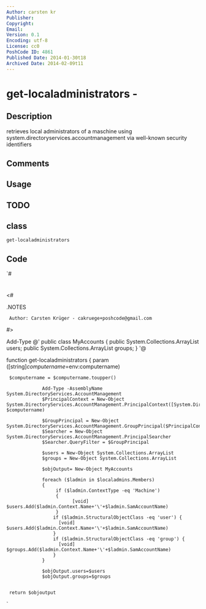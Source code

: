 ```yaml
---
Author: carsten kr
Publisher: 
Copyright: 
Email: 
Version: 0.1
Encoding: utf-8
License: cc0
PoshCode ID: 4861
Published Date: 2014-01-30t18
Archived Date: 2014-02-09t11
---
```


# get-localadministrators - 

## Description

retrieves local administrators of a maschine using system.directoryservices.accountmanagement via well-known security identifiers

## Comments



## Usage



## TODO



## class

`get-localadministrators`

## Code

`#
 #
 <#
 
 .NOTES
 
     Author: Carsten Krüger - cakruege+poshcode@gmail.com
 
 #>
 
 Add-Type @'
 public class MyAccounts
 {
     public System.Collections.ArrayList users; 
     public System.Collections.ArrayList groups;
 }
 '@   
 
 function get-localadministrators {
     param ([string]$computername=$env:computername)
 
     $computername = $computername.toupper()
     
                 Add-Type -AssemblyName System.DirectoryServices.AccountManagement
                 $PrincipalContext = New-Object System.DirectoryServices.AccountManagement.PrincipalContext([System.DirectoryServices.AccountManagement.ContextType]::Machine, $computername)
                            
                 $GroupPrincipal = New-Object System.DirectoryServices.AccountManagement.GroupPrincipal($PrincipalContext)
                 $Searcher = New-Object System.DirectoryServices.AccountManagement.PrincipalSearcher
                 $Searcher.QueryFilter = $GroupPrincipal
                                               
                 $users = New-Object System.Collections.ArrayList
                 $groups = New-Object System.Collections.ArrayList
                 
                 $objOutput= New-Object MyAccounts
                               
                 foreach ($ladmin in $localadmins.Members)
                 {                 
                      if ($ladmin.ContextType -eq 'Machine')
                      {
                            [void] $users.Add($ladmin.Context.Name+'\'+$ladmin.SamAccountName)
                      }                                        
                     if ($ladmin.StructuralObjectClass -eq 'user') {
                       [void] $users.Add($ladmin.Context.Name+'\'+$ladmin.SamAccountName)
                     }                  
                     if ($ladmin.StructuralObjectClass -eq 'group') {
                       [void] $groups.Add($ladmin.Context.Name+'\'+$ladmin.SamAccountName)
                     }                                        
                 }    
                 
                 $objOutput.users=$users
                 $objOutput.groups=$groups
                 
                     
     return $objoutput
`

